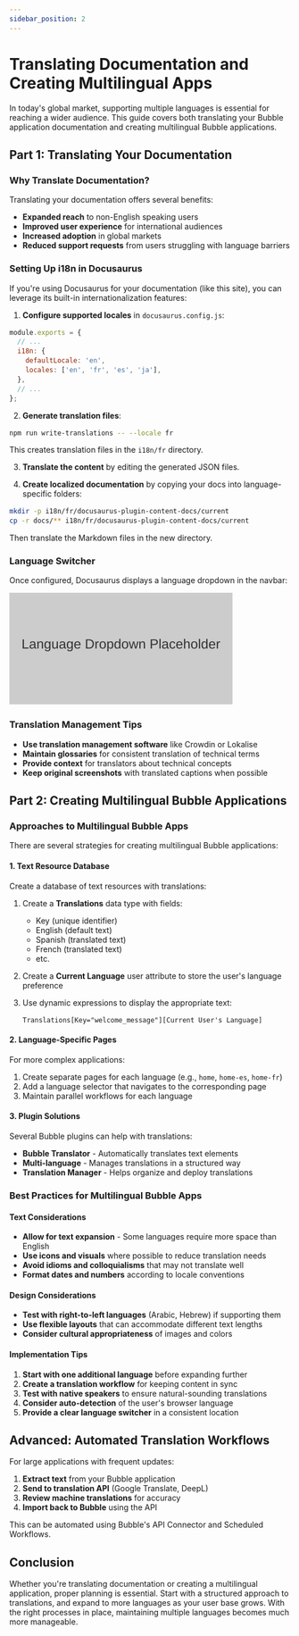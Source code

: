 ```yaml
---
sidebar_position: 2
---
```


# Translating Documentation and Creating Multilingual Apps

In today's global market, supporting multiple languages is essential for reaching a wider audience. This guide covers both translating your Bubble application documentation and creating multilingual Bubble applications.

## Part 1: Translating Your Documentation

### Why Translate Documentation?

Translating your documentation offers several benefits:

- **Expanded reach** to non-English speaking users
- **Improved user experience** for international audiences
- **Increased adoption** in global markets
- **Reduced support requests** from users struggling with language barriers

### Setting Up i18n in Docusaurus

If you're using Docusaurus for your documentation (like this site), you can leverage its built-in internationalization features:

1. **Configure supported locales** in `docusaurus.config.js`:

```js
module.exports = {
  // ...
  i18n: {
    defaultLocale: 'en',
    locales: ['en', 'fr', 'es', 'ja'],
  },
  // ...
};
```

2. **Generate translation files**:

```bash
npm run write-translations -- --locale fr
```

This creates translation files in the `i18n/fr` directory.

3. **Translate the content** by editing the generated JSON files.

4. **Create localized documentation** by copying your docs into language-specific folders:

```bash
mkdir -p i18n/fr/docusaurus-plugin-content-docs/current
cp -r docs/** i18n/fr/docusaurus-plugin-content-docs/current
```

Then translate the Markdown files in the new directory.

### Language Switcher

Once configured, Docusaurus displays a language dropdown in the navbar:

![Language Dropdown](img/localeDropdown.png)

### Translation Management Tips

- **Use translation management software** like Crowdin or Lokalise
- **Maintain glossaries** for consistent translation of technical terms
- **Provide context** for translators about technical concepts
- **Keep original screenshots** with translated captions when possible

## Part 2: Creating Multilingual Bubble Applications

### Approaches to Multilingual Bubble Apps

There are several strategies for creating multilingual Bubble applications:

#### 1. Text Resource Database

Create a database of text resources with translations:

1. Create a **Translations** data type with fields:
   - Key (unique identifier)
   - English (default text)
   - Spanish (translated text)
   - French (translated text)
   - etc.

2. Create a **Current Language** user attribute to store the user's language preference

3. Use dynamic expressions to display the appropriate text:
   ```
   Translations[Key="welcome_message"][Current User's Language]
   ```

#### 2. Language-Specific Pages

For more complex applications:

1. Create separate pages for each language (e.g., `home`, `home-es`, `home-fr`)
2. Add a language selector that navigates to the corresponding page
3. Maintain parallel workflows for each language

#### 3. Plugin Solutions

Several Bubble plugins can help with translations:

- **Bubble Translator** - Automatically translates text elements
- **Multi-language** - Manages translations in a structured way
- **Translation Manager** - Helps organize and deploy translations

### Best Practices for Multilingual Bubble Apps

#### Text Considerations

- **Allow for text expansion** - Some languages require more space than English
- **Use icons and visuals** where possible to reduce translation needs
- **Avoid idioms and colloquialisms** that may not translate well
- **Format dates and numbers** according to locale conventions

#### Design Considerations

- **Test with right-to-left languages** (Arabic, Hebrew) if supporting them
- **Use flexible layouts** that can accommodate different text lengths
- **Consider cultural appropriateness** of images and colors

#### Implementation Tips

1. **Start with one additional language** before expanding further
2. **Create a translation workflow** for keeping content in sync
3. **Test with native speakers** to ensure natural-sounding translations
4. **Consider auto-detection** of the user's browser language
5. **Provide a clear language switcher** in a consistent location

## Advanced: Automated Translation Workflows

For large applications with frequent updates:

1. **Extract text** from your Bubble application
2. **Send to translation API** (Google Translate, DeepL)
3. **Review machine translations** for accuracy
4. **Import back to Bubble** using the API

This can be automated using Bubble's API Connector and Scheduled Workflows.

## Conclusion

Whether you're translating documentation or creating a multilingual application, proper planning is essential. Start with a structured approach to translations, and expand to more languages as your user base grows. With the right processes in place, maintaining multiple languages becomes much more manageable.

